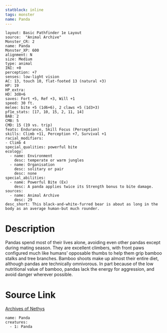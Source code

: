 ```yaml
---
statblock: inline
tags: monster
name: Panda
---
```

```statblock
layout: Basic Pathfinder 1e Layout
source:  "Animal Archive"
Monster_CR: 2
name: Panda
Monster_XP: 600
alignment: N
size: Medium
type: animal
INI: +0
perception: +7
senses: low-light vision
AC: 13, touch 10, flat-footed 13 (natural +3)
HP: 19
HP_extra: 
HD: 3d8+6
saves: Fort +5, Ref +3, Will +1
speed: 30 ft.
melee: bite +5 (1d6+6), 2 claws +5 (1d3+3)
pf1e_stats: [17, 10, 15, 2, 11, 14]
BAB: 2
CMB: 5
CMD: 15 (19 vs. trip)
feats: Endurance, Skill Focus (Perception)
skills: Climb +11, Perception +7, Survival +1
racial_modifiers:
- Climb 4
special_qualities: powerful bite
ecology:
  - name: Environment
    desc: temperate or warm jungles
  - name: Organisation
    desc: solitary or pair
    desc: none
special_abilities:
  - name: Powerful Bite (Ex)
    desc: A panda applies twice its Strength bonus to bite damage.
sources:
  - name: Animal Archive
    desc: 29
desc_short: This black-and-white-furred bear is about as long in the body as an average human-but much rounder.
```
# Description
Pandas spend most of their lives alone, avoiding even other pandas except during mating season. They are excellent climbers, with front paws configured much like humans’ opposable thumbs to help them grip bamboo stalks and tree branches. Bamboo shoots make up almost their entire diet, although pandas are technically omnivorous. In part because of the low nutritional value of bamboo, pandas lack the energy for aggression, and avoid danger wherever possible.
# Source Link
[Archives of Nethys](https://aonprd.com/MonsterDisplay.aspx?ItemName=Panda)
```encounter-table
name: Panda
creatures:
  - 1: Panda
```
